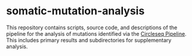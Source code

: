 # somatic-mutation-analysis
This repository contains scripts, source code, and descriptions of the pipeline for the analysis of mutations identified via the [Circleseq Pipeline](https://github.com/jmcbroome/circleseq). This includes primary results and subdirectories for supplementary analysis.
